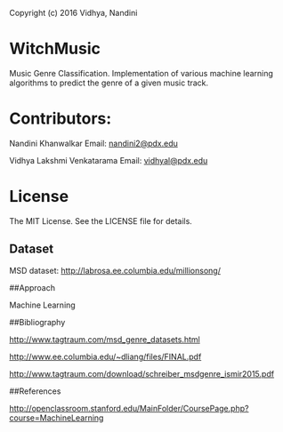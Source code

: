 Copyright (c) 2016 Vidhya, Nandini

# WitchMusic
Music Genre Classification. Implementation of various machine learning algorithms to predict the genre of a given music track.

# Contributors:
Nandini Khanwalkar                    Email: nandini2@pdx.edu

Vidhya Lakshmi Venkatarama            Email: vidhyal@pdx.edu

# License
The MIT License. See the LICENSE file for details.

## Dataset

MSD dataset: http://labrosa.ee.columbia.edu/millionsong/

##Approach

Machine Learning

##Bibliography

http://www.tagtraum.com/msd_genre_datasets.html

http://www.ee.columbia.edu/~dliang/files/FINAL.pdf

http://www.tagtraum.com/download/schreiber_msdgenre_ismir2015.pdf

##References

http://openclassroom.stanford.edu/MainFolder/CoursePage.php?course=MachineLearning
